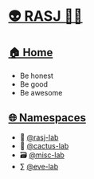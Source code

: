 # [👽 RASJ 👨‍💻](https://github.com/rasj-machine/)

## [🏠 Home](https://github.com/rasj-machine/home)

- Be honest
- Be good
- Be awesome

## [🌐 Namespaces](https://github.com/rasj-machine/code/tree/main/namespaces)
- 🧙 [@rasj-lab](https://github.com/rasj-lab)
- 🌵 [@cactus-lab](https://github.com/rasj-lab-cactus)
- 🗃️ [@misc-lab](https://github.com/rasj-lab-misc)
- ∑ [@eve-lab](https://github.com/evemeve-lab)
